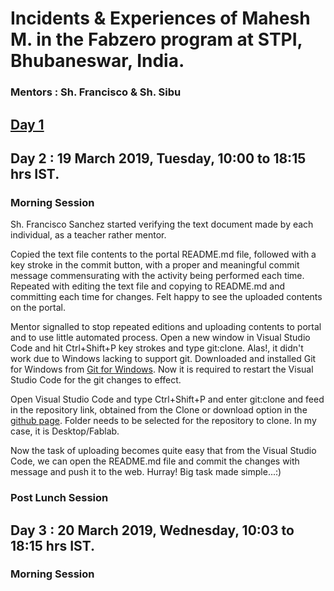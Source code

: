 # Incidents & Experiences of Mahesh M. in the Fabzero program at STPI, Bhubaneswar, India.
### Mentors : Sh. Francisco & Sh. Sibu

## [Day 1](day1.md)


## Day 2 : 19 March 2019, Tuesday, 10:00 to 18:15 hrs IST.   

### Morning Session
Sh. Francisco Sanchez started verifying the text document made by each individual, as a teacher rather mentor.   

Copied the text file contents to the portal README.md file, followed with a key stroke in the commit button, with a proper and meaningful commit message commensurating with the activity being performed each time. Repeated with editing the text file and copying to README.md and committing each time for changes. Felt happy to see the uploaded contents on the portal.     

Mentor signalled to stop repeated editions and uploading contents to portal and to use little automated process. Open a new window in Visual Studio Code and hit Ctrl+Shift+P key strokes and type git:clone. Alas!, it didn't work due to Windows lacking to support git. Downloaded and installed Git for Windows from [Git for Windows](https://git-scm.com/download/win). Now it is required to restart the Visual Studio Code for the git changes to effect.       

Open Visual Studio Code and type Ctrl+Shift+P and enter git:clone and feed in the repository link, obtained from the Clone or download option in the [github page](https://github.com/nairstpi/fabzero). Folder needs to be selected for the repository to clone. In my case, it is Desktop/Fablab.      

Now the task of uploading becomes quite easy that from the Visual Studio Code, we can open the README.md file and commit the changes with message and push it to the web.  Hurray! Big task made simple...:) 

### Post Lunch Session












## Day 3 : 20 March 2019, Wednesday, 10:03 to 18:15 hrs IST.   

### Morning Session